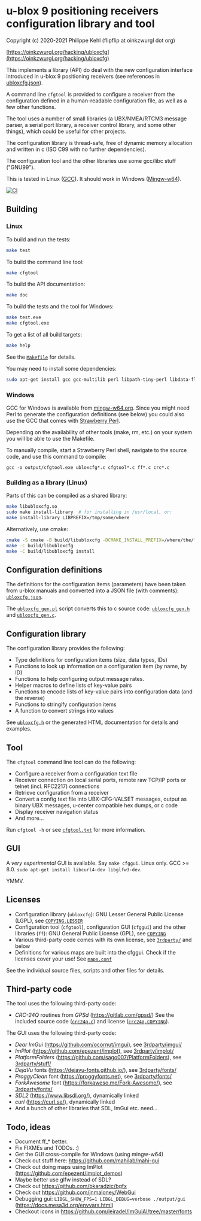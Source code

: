 # u-blox 9 positioning receivers configuration library and tool

Copyright (c) 2020-2021 Philippe Kehl (flipflip at oinkzwurgl dot org)

[https://oinkzwurgl.org/hacking/ubloxcfg](https://oinkzwurgl.org/hacking/ubloxcfg)

This implements a library (API) do deal with the new configuration interface introduced in u-blox 9 positioning
receivers (see references in [ubloxcfg.json](./ubloxcfg/ubloxcfg.json)).

A command line `cfgtool` is provided to configure a receiver from the configuration defined in a human-readable
configuration file, as well as a few other functions.

The tool uses a number of small libraries (a UBX/NMEA/RTCM3 message parser, a serial port library, a receiver control
library, and some other things), which could be useful for other projects.

The configuration library is thread-safe, free of dynamic memory allocation and written in c (ISO C99 with no further
dependencies).

The configuration tool and the other libraries use some gcc/libc stuff ("GNU99").

This is tested in Linux ([GCC](https://gcc.gnu.org/)). It should work in Windows ([Mingw-w64](http://mingw-w64.org)).

[![CI](/../../workflows/CI/badge.svg?branch=master)](/../../actions)

## Building

### Linux

To build and run the tests:

```sh
make test
```

To build the command line tool:

```sh
make cfgtool
```

To build the API documentation:

```sh
make doc
```

To build the tests and the tool for Windows:

```sh
make test.exe
make cfgtool.exe
```

To get a list of all build targets:

```sh
make help
```

See the [`Makefile`](./Makefile) for details.

You may need to install some dependencies:

```sh
sudo apt-get install gcc gcc-multilib perl libpath-tiny-perl libdata-float-perl mingw-w64 doxygen
```

### Windows

GCC for Windows is available from [mingw-w64.org](http://mingw-w64.org/doku.php).
Since you might need Perl to generate the configuration definitions (see below) you could also use the
GCC that comes with [Strawberry Perl](http://strawberryperl.com/).

Depending on the availability of other tools (make, rm, etc.) on your system you will be able to use the Makefile.

To manually compile, start a Strawberry Perl shell, navigate to the source code, and use this command to compile:

```
gcc -o output/cfgtool.exe ubloxcfg*.c cfgtool*.c ff*.c crc*.c
```

### Building as a library (Linux)

Parts of this can be compiled as a shared library:

```sh
make libubloxcfg.so
sudo make install-library  # for installing in /usr/local, or:
make install-library LIBPREFIX=/tmp/some/where
```

Alternatively, use cmake:

```sh
cmake -S cmake -B build/libubloxcfg -DCMAKE_INSTALL_PREFIX=/where/the/library/should/go
make -C build/libubloxcfg
make -C build/libubloxcfg install
```

## Configuration definitions

The definitions for the configuration items (parameters) have been taken from u-blox manuals and converted into a JSON
file (with comments): [`ubloxcfg.json`](./ubloxcfg.json).

The [`ubloxcfg_gen.pl`](./ubloxcfg/ubloxcfg_gen.pl) script converts this to c source code:
[`ubloxcfg_gen.h`](./ubloxcfg/ubloxcfg_gen.h) and [`ubloxcfg_gen.c`](./ubloxcfg/ubloxcfg_gen.c).

## Configuration library

The configuration library provides the following:

* Type definitions for configuration items (size, data types, IDs)
* Functions to look up information on a configuration item (by name, by ID)
* Functions to help configuring output message rates.
* Helper macros to define lists of key-value pairs
* Functions to encode lists of key-value pairs into configuration data (and the reverse)
* Functions to stringify configuration items
* A function to convert strings into values

See [`ubloxcfg.h`](./ubloxcfg.h) or the generated HTML documentation for details and examples.

## Tool

The `cfgtool` command line tool can do the following:

* Configure a receiver from a configuration text file
* Receiver connection on local serial ports, remote raw TCP/IP ports or telnet (incl. RFC2217) connections
* Retrieve configuration from a receiver
* Convert a config text file into UBX-CFG-VALSET messages, output as binary UBX messages, u-center compatible hex
  dumps, or c code
* Display receiver navigation status
* And more...

Run `cfgtool -h` or see [`cfgtool.txt`](./cfgtool.txt) for more information.

## GUI

A *very experimental* GUI is available. Say `make cfggui`. Linux only. GCC >= 8.0. `sudo apt-get install libcurl4-dev libglfw3-dev`.

YMMV.

## Licenses

* Configuration library (`ubloxcfg`): GNU Lesser General Public License (LGPL),
  see [`COPYING.LESSER`](./ubloxcfg/COPYING.LESSER)
* Configuration tool (`cfgtool`), configuration GUI (`cfggui`) and the other libraries (`ff`):
  GNU General Public License (GPL), see [`COPYING`](./ff/COPYING)
* Various third-party code comes with its own license, see [`3rdparty/`](./3rdparty) and below
* Definitions for various maps are built into the cfggui. Check if the licenses cover your use!
  See [`maps.conf`](./cfggui/maps.conf)

See the individual source files, scripts and other files for details.

## Third-party code

The tool uses the following third-party code:

* _CRC-24Q_ routines from _GPSd_ (<https://gitlab.com/gpsd/>)
  See the included source code ([`crc24q.c`](./3rdparty/stuff/crc24q.c)) and license
  ([`crc24q.COPYING`](./3rdparty/stuff/crc24q.COPYING)).

The GUI uses the following third-party code:

* _Dear ImGui_ (<https://github.com/ocornut/imgui>), see [3rdparty/imgui/](./3rdparty/imgui/)
* _ImPlot_ (<https://github.com/epezent/implot>), see [3rdparty/implot/](./3rdparty/implot/)
* _PlatformFolders_ (<https://github.com/sago007/PlatformFolders>), see [3rdparty/stuff/](./3rdparty/stuff/)
* _DejaVu_ fonts (<https://dejavu-fonts.github.io/>), see [3rdparty/fonts/](./3rdparty/fonts/)
* _ProggyClean_ font (<https://proggyfonts.net>), see [3rdparty/fonts/](./3rdparty/fonts/)
* _ForkAwesome_ font (<https://forkaweso.me/Fork-Awesome/>), see [3rdparty/fonts/](./3rdparty/fonts/)
* _SDL2_ (<https://www.libsdl.org/>), dynamically linked
* _curl_ (<https://curl.se/>), dynamically linked
* And a bunch of other libraries that SDL, ImGui etc. need...

## Todo, ideas

* Document ff_* better.
* Fix FIXMEs and TODOs. :)
* Get the GUI cross-compile for Windows (using mingw-w64)
* Check out stuff here: <https://github.com/mahilab/mahi-gui>
* Check out doing maps using ImPlot (<https://github.com/epezent/implot_demos>)
* Maybe better use glfw instead of SDL?
* Check out <https://github.com/bkaradzic/bgfx>
* Check out <https://github.com/jnmaloney/WebGui>
* Debugging gui: `LIBGL_SHOW_FPS=1 LIBGL_DEBUG=verbose ./output/gui` (<https://docs.mesa3d.org/envvars.html>)
* Checkout icons in <https://github.com/leiradel/ImGuiAl/tree/master/fonts>





